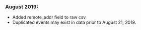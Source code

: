 ### August 2019:
- Added remote_addr field to raw csv
- Duplicated events may exist in data prior to August 21, 2019.